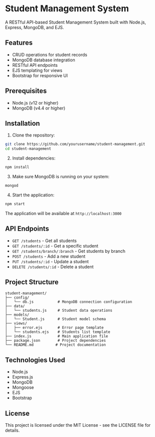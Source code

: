 # Student Management System

A RESTful API-based Student Management System built with Node.js, Express, MongoDB, and EJS.

## Features

- CRUD operations for student records
- MongoDB database integration
- RESTful API endpoints
- EJS templating for views
- Bootstrap for responsive UI

## Prerequisites

- Node.js (v12 or higher)
- MongoDB (v4.4 or higher)

## Installation

1. Clone the repository:
```bash
git clone https://github.com/yourusername/student-management.git
cd student-management
```

2. Install dependencies:
```bash
npm install
```

3. Make sure MongoDB is running on your system:
```bash
mongod
```

4. Start the application:
```bash
npm start
```

The application will be available at `http://localhost:3000`

## API Endpoints

- `GET /students` - Get all students
- `GET /students/:id` - Get a specific student
- `GET /students/branch/:branch` - Get students by branch
- `POST /students` - Add a new student
- `PUT /students/:id` - Update a student
- `DELETE /students/:id` - Delete a student

## Project Structure

```
student-management/
├── config/
│   └── db.js           # MongoDB connection configuration
├── data/
│   └── students.js     # Student data operations
├── models/
│   └── Student.js      # Student model schema
├── views/
│   ├── error.ejs       # Error page template
│   └── students.ejs    # Students list template
├── index.js            # Main application file
├── package.json        # Project dependencies
└── README.md          # Project documentation
```

## Technologies Used

- Node.js
- Express.js
- MongoDB
- Mongoose
- EJS
- Bootstrap

## License

This project is licensed under the MIT License - see the LICENSE file for details. 